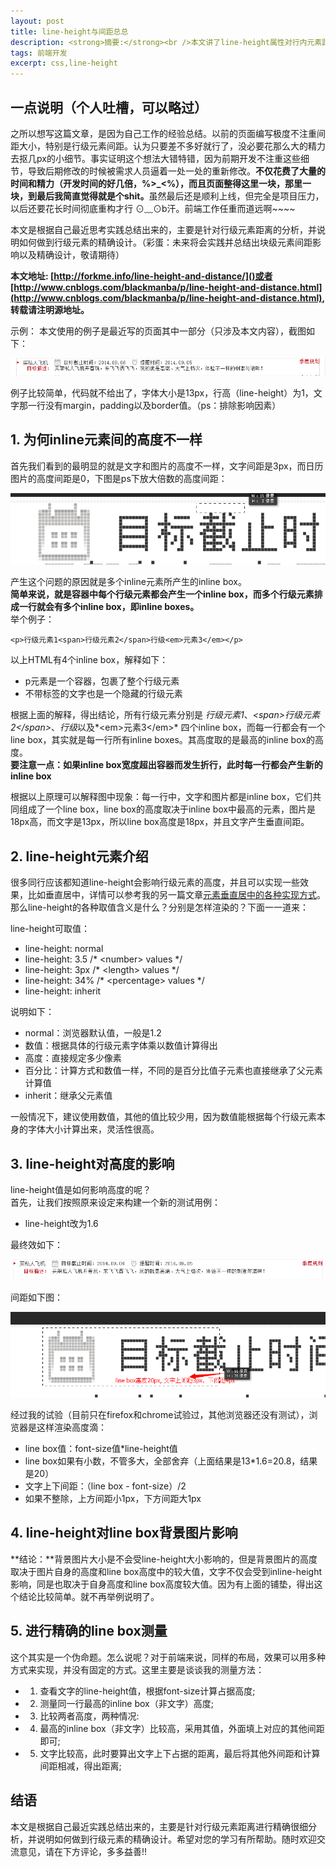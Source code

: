 ```yaml
---
layout: post
title: line-height与间距总总
description: <strong>摘要:</strong><br />本文讲了line-height属性对行内元素距离的影响分析，并说明了如何根据设计图进行行级元素的精确设计<a href="/linehheight-and-distance" title="阅读全文">阅读全文</a>
tags: 前端开发
excerpt: css,line-height
---
```


## 一点说明（个人吐槽，可以略过）
之所以想写这篇文章，是因为自己工作的经验总结。以前的页面编写极度不注重间距大小，特别是行级元素间距。认为只要差不多好就行了，没必要花那么大的精力去抠几px的小细节。事实证明这个想法大错特错，因为前期开发不注重这些细节，导致后期修改的时候被需求人员逼着一处一处的重新修改。<strong>不仅花费了大量的时间和精力（开发时间的好几倍，%>_<%），而且页面整得这里一块，那里一块，到最后我简直觉得就是个shit。</strong>虽然最后还是顺利上线，但完全是项目压力，以后还要花长时间彻底重构才行 ⊙﹏⊙b汗。前端工作任重而道远啊~~~~    

本文是根据自己最近思考实践总结出来的，主要是针对行级元素距离的分析，并说明如何做到行级元素的精确设计。（彩蛋：未来将会实践并总结出块级元素间距影响以及精确设计，敬请期待）    

**本文地址: [http://forkme.info/line-height-and-distance/]()或者[http://www.cnblogs.com/blackmanba/p/line-height-and-distance.html](http://www.cnblogs.com/blackmanba/p/line-height-and-distance.html), 转载请注明源地址。**

示例：
本文使用的例子是最近写的页面其中一部分（只涉及本文内容），截图如下：

![line-height 1](/images/lineheightdis/lh1.png)

例子比较简单，代码就不给出了，字体大小是13px，行高（line-height）为1，文字那一行没有margin，padding以及border值。（ps：排除影响因素）

## 1. 为何inline元素间的高度不一样
首先我们看到的最明显的就是文字和图片的高度不一样，文字间距是3px，而日历图片的高度间距是0，下图是ps下放大倍数的高度间距：

![height 3](/images/lineheightdis/h3.png)

产生这个问题的原因就是多个inline元素所产生的inline box。    
**简单来说，就是容器中每个行级元素都会产生一个inline box，而多个行级元素排成一行就会有多个inline box，即inline boxes。**    
举个例子：

	<p>行级元素1<span>行级元素2</span>行级<em>元素3</em></p>

以上HTML有4个inline box，解释如下：

* p元素是一个容器，包裹了整个行级元素
* 不带标签的文字也是一个隐藏的行级元素

根据上面的解释，得出结论，所有行级元素分别是 *行级元素1*、*<span\>行级元素2</span\>*、*行级*以及*<em\>元素3</em\>* 四个inline box，而每一行都会有一个line box，其实就是每一行所有inline boxes。其高度取的是最高的inline box的高度。    
**要注意一点：如果inline box宽度超出容器而发生折行，此时每一行都会产生新的inline box**    

根据以上原理可以解释图中现象：每一行中，文字和图片都是inline box，它们共同组成了一个line box，line box的高度取决于inline box中最高的元素，图片是18px高，而文字是13px，所以line box高度是18px，并且文字产生垂直间距。

## 2. line-height元素介绍
很多同行应该都知道line-height会影响行级元素的高度，并且可以实现一些效果，比如垂直居中，详情可以参考我的另一篇文章[元素垂直居中的各种实现方式][]。那么line-height的各种取值含义是什么？分别是怎样渲染的？下面一一道来：

line-height可取值：

* line-height: normal 
* line-height: 3.5    /\* <number\> values \*/
* line-height: 3px    /\* <length\> values \*/
* line-height: 34%    /\* <percentage\> values \*/
* line-height: inherit

说明如下：

* normal：浏览器默认值，一般是1.2
* 数值：根据具体的行级元素字体乘以数值计算得出
* 高度：直接规定多少像素
* 百分比：计算方式和数值一样，不同的是百分比值子元素也直接继承了父元素计算值
* inherit：继承父元素值

一般情况下，建议使用数值，其他的值比较少用，因为数值能根据每个行级元素本身的字体大小计算出来，灵活性很高。

## 3. line-height对高度的影响
line-height值是如何影响高度的呢？    
首先，让我们按照原来设定来构建一个新的测试用例：    

* line-height改为1.6

最终效如下：

![line height 1.6](/images/lineheightdis/lh1d6.png)

间距如下图：

![height 20](/images/lineheightdis/h20.png)

经过我的试验（目前只在firefox和chrome试验过，其他浏览器还没有测试），浏览器是这样渲染高度滴：

* line box值：font-size值*line-height值
* line box如果有小数，不管多大，全部舍弃（上面结果是13*1.6=20.8，结果是20）
* 文字上下间距：（line box - font-size）/2
* 如果不整除，上方间距小1px，下方间距大1px

## 4. line-height对line box背景图片影响
**结论：**背景图片大小是不会受line-height大小影响的，但是背景图片的高度取决于图片自身的高度和line box高度中的较大值，文字不仅会受到inline-height影响，同是也取决于自身高度和line box高度较大值。因为有上面的铺垫，得出这个结论比较简单。就不再举例说明了。

## 5. 进行精确的line box测量
这个其实是一个伪命题。怎么说呢？对于前端来说，同样的布局，效果可以用多种方式来实现，并没有固定的方式。这里主要是谈谈我的测量方法：

* 1. 查看文字的line-height值，根据font-size计算占据高度;
* 2. 测量同一行最高的inline box（非文字）高度;
* 3. 比较两者高度，两种情况:
* 4. 最高的inline box（非文字）比较高，采用其值，外面填上对应的其他间距即可;
* 5. 文字比较高，此时要算出文字上下占据的距离，最后将其他外间距和计算间距相减，得出距离;

## 结语
本文是根据自己最近实践总结出来的，主要是针对行级元素距离进行精确很细分析，并说明如何做到行级元素的精确设计。希望对您的学习有所帮助。随时欢迎交流意见，请在下方评论，多多益善!!

[元素垂直居中的各种实现方式]: http://forkme.info/element-vertical-align/